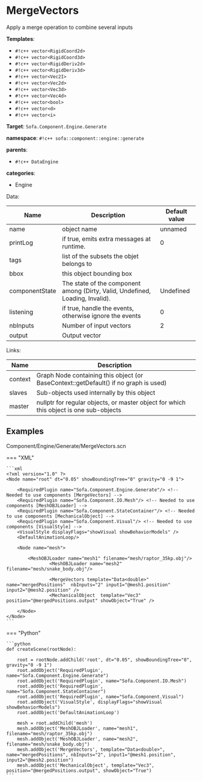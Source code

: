 # MergeVectors

Apply a merge operation to combine several inputs


__Templates__:

- `#!c++ vector<RigidCoord2d>`
- `#!c++ vector<RigidCoord3d>`
- `#!c++ vector<RigidDeriv2d>`
- `#!c++ vector<RigidDeriv3d>`
- `#!c++ vector<Vec2I>`
- `#!c++ vector<Vec2d>`
- `#!c++ vector<Vec3d>`
- `#!c++ vector<Vec4d>`
- `#!c++ vector<bool>`
- `#!c++ vector<d>`
- `#!c++ vector<i>`

__Target__: `Sofa.Component.Engine.Generate`

__namespace__: `#!c++ sofa::component::engine::generate`

__parents__: 

- `#!c++ DataEngine`

__categories__: 

- Engine

Data: 

<table>
<thead>
    <tr>
        <th>Name</th>
        <th>Description</th>
        <th>Default value</th>
    </tr>
</thead>
<tbody>
	<tr>
		<td>name</td>
		<td>
object name
</td>
		<td>unnamed</td>
	</tr>
	<tr>
		<td>printLog</td>
		<td>
if true, emits extra messages at runtime.
</td>
		<td>0</td>
	</tr>
	<tr>
		<td>tags</td>
		<td>
list of the subsets the objet belongs to
</td>
		<td></td>
	</tr>
	<tr>
		<td>bbox</td>
		<td>
this object bounding box
</td>
		<td></td>
	</tr>
	<tr>
		<td>componentState</td>
		<td>
The state of the component among (Dirty, Valid, Undefined, Loading, Invalid).
</td>
		<td>Undefined</td>
	</tr>
	<tr>
		<td>listening</td>
		<td>
if true, handle the events, otherwise ignore the events
</td>
		<td>0</td>
	</tr>
	<tr>
		<td>nbInputs</td>
		<td>
Number of input vectors
</td>
		<td>2</td>
	</tr>
	<tr>
		<td>output</td>
		<td>
Output vector
</td>
		<td></td>
	</tr>

</tbody>
</table>

Links: 

| Name | Description |
| ---- | ----------- |
|context|Graph Node containing this object (or BaseContext::getDefault() if no graph is used)|
|slaves|Sub-objects used internally by this object|
|master|nullptr for regular objects, or master object for which this object is one sub-objects|



## Examples

Component/Engine/Generate/MergeVectors.scn

=== "XML"

    ```xml
    <?xml version="1.0" ?>
    <Node name="root" dt="0.05" showBoundingTree="0" gravity="0 -9 1">
        
        <RequiredPlugin name="Sofa.Component.Engine.Generate"/> <!-- Needed to use components [MergeVectors] -->
        <RequiredPlugin name="Sofa.Component.IO.Mesh"/> <!-- Needed to use components [MeshOBJLoader] -->
        <RequiredPlugin name="Sofa.Component.StateContainer"/> <!-- Needed to use components [MechanicalObject] -->
        <RequiredPlugin name="Sofa.Component.Visual"/> <!-- Needed to use components [VisualStyle] -->
        <VisualStyle displayFlags="showVisual showBehaviorModels" />
        <DefaultAnimationLoop/>
        
        <Node name="mesh">
            
    		<MeshOBJLoader name="mesh1" filename="mesh/raptor_35kp.obj"/>  
                    <MeshOBJLoader name="mesh2" filename="mesh/snake_body.obj"/>  
                    
                    <MergeVectors template="Data<double>" name="mergedPositions"  nbInputs="2" input1="@mesh1.position" input2="@mesh2.position" />
                    <MechanicalObject  template="Vec3"  position="@mergedPositions.output" showObject="True" />
                                    
        </Node>
    </Node>
    ```

=== "Python"

    ```python
    def createScene(rootNode):

        root = rootNode.addChild('root', dt="0.05", showBoundingTree="0", gravity="0 -9 1")
        root.addObject('RequiredPlugin', name="Sofa.Component.Engine.Generate")
        root.addObject('RequiredPlugin', name="Sofa.Component.IO.Mesh")
        root.addObject('RequiredPlugin', name="Sofa.Component.StateContainer")
        root.addObject('RequiredPlugin', name="Sofa.Component.Visual")
        root.addObject('VisualStyle', displayFlags="showVisual showBehaviorModels")
        root.addObject('DefaultAnimationLoop')

        mesh = root.addChild('mesh')
        mesh.addObject('MeshOBJLoader', name="mesh1", filename="mesh/raptor_35kp.obj")
        mesh.addObject('MeshOBJLoader', name="mesh2", filename="mesh/snake_body.obj")
        mesh.addObject('MergeVectors', template="Data<double>", name="mergedPositions", nbInputs="2", input1="@mesh1.position", input2="@mesh2.position")
        mesh.addObject('MechanicalObject', template="Vec3", position="@mergedPositions.output", showObject="True")
    ```

